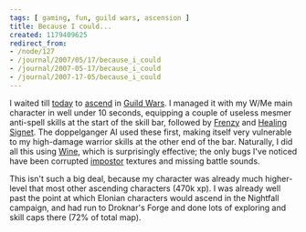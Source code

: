 ```yaml
---
tags: [ gaming, fun, guild wars, ascension ]
title: Because I could...
created: 1179409625
redirect_from:
- /node/127
- /journal/2007/05/17/because_i_could
- /journal/2007-05-17/because_i_could
- /journal/2007-17-05/because_i_could
---
```

I waited till [today](http://en.wikipedia.org/wiki/Ascension) to
[ascend](http://gw.gamewikis.org/wiki/Ascension) in [Guild
Wars](http://www.guildwars.com). I managed it with my W/Me main character in
well under 10 seconds, equipping a couple of useless mesmer anti-spell skills at
the start of the skill bar, followed by
[Frenzy](http://gw.gamewikis.org/wiki/Frenzy) and [Healing
Signet](http://gw.gamewikis.org/wiki/Healing_Signet). The doppelganger AI used
these first, making itself very vulnerable to my high-damage warrior skills at
the other end of the bar.<!--break--> Naturally, I did all this using
[Wine](http://winehq.org), which is surprisingly effective; the only bugs I've
noticed have been corrupted
[impostor](http://en.wikipedia.org/wiki/Impostor_%28computer_graphics%29)
textures and missing battle sounds.

This isn't such a big deal, because my character was already much higher-level
that most other ascending characters (470k xp). I was already well past the
point at which Elonian characters would ascend in the Nightfall campaign, and
had run to Droknar's Forge and done lots of exploring and skill caps there (72%
of total map).